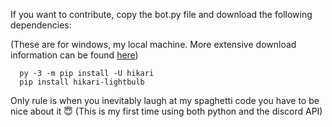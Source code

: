 If you want to contribute, copy the bot.py file and download the following dependencies:

(These are for windows, my local machine. More extensive download information can be found [here](https://github.com/hikari-py/hikari))
```
  py -3 -m pip install -U hikari
  pip install hikari-lightbulb
```

Only rule is when you inevitably laugh at my spaghetti code you have to be nice about it 😇
(This is my first time using both python and the discord API)
